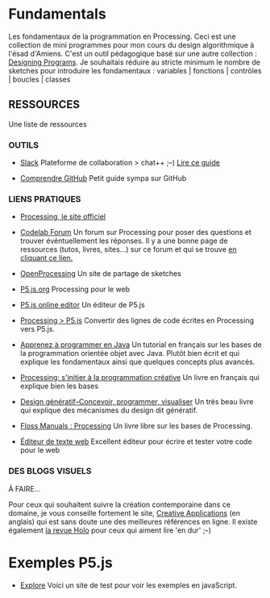 # Fundamentals
Les fondamentaux de la programmation en Processing. 
Ceci est une collection de mini programmes pour mon cours du design algorithmique à l'ésad d'Amiens. C'est un outil pédagogique basé sur une autre collection : [Designing Programs](https://github.com/FreeArtBureau/DesigningPrograms). Je souhaitais réduire au stricte minimum le nombre de sketches pour introduire les fondamentaux : 
variables | fonctions | contrôles | boucles | classes



## RESSOURCES
Une liste de ressources

### OUTILS

- [Slack](https://slack.com)
Plateforme de collaboration > chat++ ;–)
[Lire ce guide](https://get.slack.help/hc/fr-fr)

- [Comprendre GitHub](http://rogerdudler.github.io/git-guide/index.fr.html)
Petit guide sympa sur GitHub


### LIENS PRATIQUES

- [Processing, le site officiel](https://processing.org/)

- [Codelab Forum](http://codelab.fr/processing)
Un forum sur Processing pour poser des questions et trouver événtuellement les réponses.
Il y a une bonne page de ressources (tutos, livres, sites...) sur ce forum et qui se trouve [en cliquant ce lien.](http://codelab.fr/39)

- [OpenProcessing](http://www.openprocessing.org/)
Un site de partage de sketches

- [P5.js.org](https://p5js.org/)
Processing pour le web

- [P5.js online editor](https://alpha.editor.p5js.org)
Un éditeur de P5.js

- [Processing > P5.js](http://faculty.purchase.edu/joseph.mckay/p5jsconverter.html)
Convertir des lignes de code écrites en Processing vers P5.js. 

- [Apprenez à programmer en Java](https://openclassrooms.com/courses/apprenez-a-programmer-en-java)
Un tutorial en français sur les bases de la programmation orientée objet avec Java. Plutôt bien écrit et qui explique les fondamentaux ainsi que quelques concepts plus avancés. 

- [Processing: s'initier à la programmation créative](https://www.amazon.fr/Processing-Sinitier-programmation-cr-ative/dp/2100737848/ref=oosr)
Un livre en français qui explique bien les bases

- [Design génératif–Concevoir, programmer, visualiser](https://www.amazon.fr/Design-g%C3%A9n%C3%A9ratif-Concevoir-programmer-visualiser/dp/2350172155/ref=sr_1_1?s=books&ie=UTF8&qid=1472898919&sr=1-1&keywords=Design+g%C3%A9n%C3%A9ratif)
Un très beau livre qui explique des mécanismes du design dit génératif.

- [Floss Manuals : Processing](https://fr.flossmanuals.net/processing/introduction/)
Un livre libre sur les bases de Processing.

- [Éditeur de texte web](https://thimble.mozilla.org)
Excellent éditeur pour écrire et tester votre code pour le web

### DES BLOGS VISUELS

À FAIRE...

Pour ceux qui souhaitent suivre la création contemporaine dans ce domaine, je vous conseille fortement le site, [Creative Applications](http://www.creativeapplications.net/) (en anglais) qui est sans doute une des meilleures références en ligne. Il existe également [la revue Holo](http://www.creativeapplications.net/holo/) pour ceux qui aiment lire 'en dur' ;–)

# Exemples P5.js

- [Explore](https://freeartbureau.github.io/fundamentals/)
Voici un site de test pour voir les exemples en javaScript.




